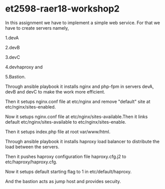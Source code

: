 # et2598-raer18-workshop2
In this assignment we have to implement a simple web service. For that we have to create servers namely,

1.devA 

2.devB

3.devC

4.devhaproxy and

5.Bastion.

Through ansible playbook it installs nginx and php-fpm in servers devA, devB and devC to make the work more efficient.

Then it setups nginx.conf file at etc/nginx and remove "default" site at etc/nginx/sites-enabled.

Now it setups nginx.conf file at etc/nginx/sites-available.Then it links default etc/nginx/sites-available to etc/nginx/sites-enable.

Then it setups index.php file at root var/www/html.

Through ansible playbook it installs haproxy load balancer to distribute the load between the servers.

Then it pushes haproxy configuration file haproxy.cfg.j2 to etc/haproxy/haproxy.cfg.

Now it setups default starting flag to 1 in etc/default/haproxy.

And the bastion acts as jump host and provides secuity.
